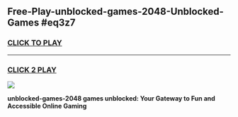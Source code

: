 
## Free-Play-unblocked-games-2048-Unblocked-Games #eq3z7
<h3>
<a href="https://news.freeplayer.one?title=unblocked-games-2048&ref=8M">CLICK TO PLAY</a></h3>
<hr>

<h3>
<a href="https://news.freeplayer.one?title=unblocked-games-2048&ref=8M">CLICK 2 PLAY</a>
  
</h3>

<a href="https://news.freeplayer.one?title=unblocked-games-2048&ref=8M"><img src="https://clearcache.store/games.png"></a>


**unblocked-games-2048 games unblocked: Your Gateway to Fun and Accessible Online Gaming**

